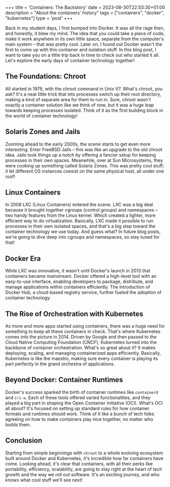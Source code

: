 +++
title = 'Containers: The Backstory'
date = 2023-08-30T22:53:30+01:00
description = "About the containers' history"
tags = ["containers", "docker", "kubernetes"]
type = 'post'
+++

Back in my student days, I first bumped into Docker. It was all the rage then, and honestly, it blew my mind. The idea that you could take a piece of code, make it work anywhere in its own little space, separate from the computer's main system – that was pretty cool. Later on, I found out Docker wasn't the first to come up with this container and isolation stuff. In this blog post, I want to take you on a little trip back in time to check out who started it all. Let's explore the early days of container technology together!


## The Foundations: Chroot

All started in 1979, with the chroot command in Unix V7. What's chroot, you ask? It's a neat little trick that lets processes switch up their root directory, making a kind of separate area for them to run in. Sure, chroot wasn't exactly a container solution like we think of now, but it was a huge leap towards keeping processes isolated. Think of it as the first building block in the world of container technology!

## Solaris Zones and Jails

Zooming ahead to the early 2000s, the scene starts to get even more interesting. Enter FreeBSD Jails – this was like an upgrade to the old chroot idea. Jails took things up a notch by offering a fancier setup for keeping processes in their own spaces. Meanwhile, over at Sun Microsystems, they were cooking up something called Solaris Zones. This was pretty cool stuff; it let different OS instances coexist on the same physical host, all under one roof!


## Linux Containers

In 2008 LXC (Linux Containers) entered the scene. LXC was a big deal because it brought together cgroups (control groups) and namespaces – two handy features from the Linux kernel. Which created a lighter, more efficient way to do virtualization. Basically, LXC made it possible to run processes in their own isolated spaces, and that's a big step toward the container technology we use today. And guess what? In future blog posts, we're going to dive deep into cgroups and namespaces, so stay tuned for that!

## Docker Era

While LXC was innovative, it wasn't until Docker's launch in 2013 that containers became mainstream. Docker offered a high-level tool with an easy-to-use interface, enabling developers to package, distribute, and manage applications within containers efficiently. The introduction of Docker Hub, a cloud-based registry service, further fueled the adoption of container technology.

## The Rise of Orchestration with Kubernetes

As more and more apps started using containers, there was a huge need for something to keep all these containers in check. That's where Kubernetes comes into the picture in 2014. Driven by Google and then passed to the Cloud Native Computing Foundation (CNCF), Kubernetes turned into the backbone of container orchestration. What's so great about it? It makes deploying, scaling, and managing containerized apps efficiently. Basically, Kubernetes is like the maestro, making sure every container is playing its part perfectly in the grand orchestra of applications.

## Beyond Docker: Container Runtimes

Docker's success sparked the birth of container runtimes like `containerd` and `cri-o`. Each of these tools offered varied functionalities, and they played a big part in shaping the Open Container Initiative (OCI). What's OCI all about? It's focused on setting up standard rules for how container formats and runtimes should work. Think of it like a bunch of tech folks agreeing on how to make containers play nice together, no matter who builds them.

## Conclusion

Starting from simple beginnings with `chroot` to a whole evolving ecosystem built around Docker and Kubernetes, it's incredible how far containers have come. Looking ahead, it's clear that containers, with all their perks like portability, efficiency, scalability, are going to stay right at the heart of tech growth and the way we roll out software. It's an exciting journey, and who knows what cool stuff we'll see next!